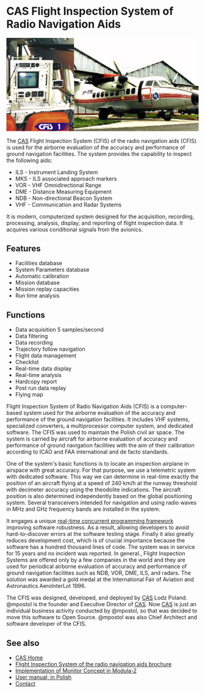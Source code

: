 # CAS Flight Inspection System of Radio Navigation Aids

![CFIS](media/RepoCard.png)

The [CAS][CAS] Flight Inspection System (CFIS) of the radio navigation aids (CFIS) is used for the airborne evaluation of the accuracy and performance of ground navigation facilities. The system provides the capability to inspect the following aids:

- ILS - Instrument Landing System
- MKS - ILS associated approach markers
- VOR - VHF Omnidirectional Range
- DME - Distance Measuring Equipment
- NDB - Non-directional Beacon System
- VHF - Communication and Radar Systems

It is modern, computerized system designed for the acquisition, recording, processing, analysis, display, and reporting of flight inspection data. It acquires various conditional signals from the avionics.

## Features

- Facilities database
- System Parameters database
- Automatic calibration
- Mission database
- Mission replay capacities
- Run time analysis

## Functions

- Data acquisition 5 samples/second
- Data filtering
- Data recording
- Trajectory follow navigation
- Flight data management
- Checklist
- Real-time data display
- Real-time analysis
- Hardcopy report
- Post run data replay
- Flying map

Flight Inspection System of Radio Navigation Aids (CFIS) is a computer-based system used for the airborne evaluation of the accuracy and performance of the ground navigation facilities. It includes VHF systems, specialized converters, a multiprocessor computer system, and dedicated software. The CFIS was used to maintain the Polish civil air space. The system is carried by aircraft for airborne evaluation of accuracy and performance of ground navigation facilities with the aim of their calibration according to ICAO and FAA international and de facto standards.

One of the system's basic functions is to locate an inspection airplane in airspace with great accuracy. For that purpose, we use a telemetric system with dedicated software. This way we can determine in real-time exactly the position of an aircraft flying at a speed of 240 km/h at the runway threshold with decimeter accuracy using the theodolite indications. The aircraft position is also determined independently based on the global positioning system. Several transceivers intended for navigation and using radio waves in MHz and GHz frequency bands are installed in the system.

It engages a unique [real-time concurrent programming framework][RTP] improving software robustness. As a result, allowing developers to avoid hard-to-discover errors at the software testing stage. Finally it also greatly reduces development cost, which is of crucial importance because the software has a hundred thousand lines of code. The system was in service for 15 years and no incident was reported. In general., Flight Inspection Systems are offered only by a few companies in the world and they are used for periodical airborne evaluation of accuracy and performance of ground navigation facilities such as NDB, VOR, DME, ILS, and radars. The solution was awarded a gold medal at the International Fair of Aviation and Astronautics AeroInterLot 1996.

The CFIS was designed, developed, and deployed by [CAS][CAS] Lodz Poland. @mpostol is the founder and Executive Director of [CAS][CAS]. Now [CAS][CAS] is just an individual business activity conducted by @mpostol, so that was decided to move this software to Open Source. @mpostol was also Chief Architect and software developer of the CFIS.

## See also

- [CAS Home][CAS]
- [Flight Inspection System of the radio navigation aids brochure](media/cfisen.pdf)
- [Implementation of Monitor Concept in Modula-2][RTP]
- [User manual; in Polish](https://github.com/CASMPostol/CFIS/tree/master/docs/UserManual.pl)
- [Contact](https://cas.eu/index.php/contact)

[RTP]:media/realtimeprogrammingen.pdf
[CAS]:https://cas.eu/index.php
